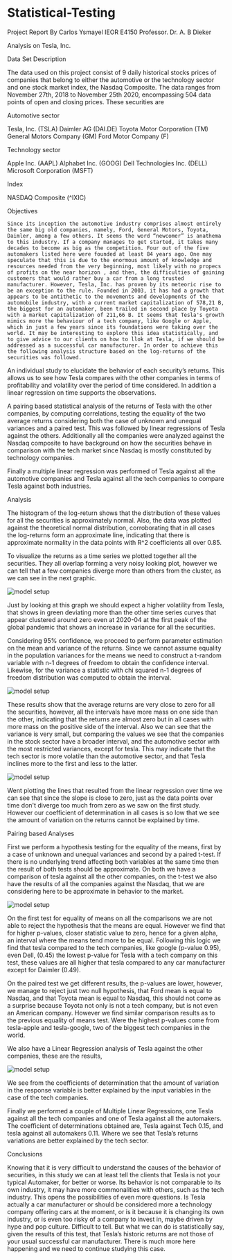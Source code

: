 # Statistical-Testing

Project Report 
By Carlos Ysmayel                                          IEOR E4150 Professor. Dr. A. B Dieker              

Analysis on Tesla, Inc.

Data Set Description

The data used on this project consist of 9 daily historical stocks prices of companies that belong to either the automotive or the technology sector and one stock market index, the Nasdaq Composite. The data ranges from November 27th, 2018 to November 25th 2020, encompassing 504 data points of open and closing prices. These securities are

Automotive sector 

Tesla, Inc. (TSLA)
Daimler AG (DAI.DE)
Toyota Motor Corporation (TM)
General Motors Company (GM)
Ford Motor Company (F)

Technology sector

Apple Inc. (AAPL)
Alphabet Inc. (GOOG)
Dell Technologies Inc. (DELL)
Microsoft Corporation (MSFT)

Index

NASDAQ Composite (^IXIC)

Objectives

	Since its inception the automotive industry comprises almost entirely the same big old companies, namely, Ford, General Motors, Toyota, Daimler, among a few others. It seems the word “newcomer” is anathema to this industry. If a company manages to get started, it takes many decades to become as big as the competition. Four out of the five automakers listed here were founded at least 84 years ago. One may speculate that this is due to the enormous amount of knowledge and resources needed from the very beginning, most likely with no propecs of profits on the near horizon , and then, the difficulties of gaining customers that would rather buy a car from a long trusted manufacturer. However, Tesla, Inc. has proven by its meteoric rise to be an exception to the rule. Founded in 2003, it has had a growth that appears to be antithetic to the movements and developments of the automobile industry, with a current market capitalization of 578,21 B, the biggest for an automaker, been trailed in second place by Toyota with a market capitalization of 211,66 B. It seems that Tesla's growth mimics more the behaviour of a tech company, like Google or Apple, which in just a few years since its foundations were taking over the world. It may be interesting to explore this idea statistically, and to give advice to our clients on how to llok at Tesla, if we should be addressed as a successful car manufacturer. In order to achieve this the following analysis structure based on the log-returns of the securities was followed.


An individual study to elucidate the behavior of each security’s returns.  This allows us to see how Tesla compares with the other companies in terms of profitability and volatility over the period of time considered. In addition a linear regression on time supports the observations. 

A pairing based  statistical analysis of the returns of Tesla with the other companies, by computing correlations,  testing the equality of the two average returns considering both the case of unknown and unequal variances and a paired test. This was followed by linear regressions of Tesla against the others. Additionally all the companies were analyzed against the Nasdaq composite to have background on how the securities behave in comparison with the tech market since Nasdaq is mostly constituted by technology companies.  

Finally a multiple linear regression was performed of Tesla against all the automotive companies and Tesla against all the tech companies to compare Tesla against both industries.  

Analysis

The histogram of the log-return shows that the distribution of these values for all the securities is approximately normal. Also, the data was plotted against the theoretical normal distribution, corroborating that in all cases the log-returns form an approximate line, indicating that there is approximate normality in the data points with R^2 coefficients all over 0.85.

To visualize the returns as a time series we plotted together all the securities. They all overlap forming a very noisy looking plot, however we can tell that a few companies diverge more than others from the cluster, as we can see in the next graphic.

![model setup](/IMAGES/returns.png)

Just by looking at this graph we should expect a higher volatility from Tesla, that shows in green deviating more than the other time series curves that appear clustered around zero even at 2020-04 at the first peak of the global pandemic that shows an increase in variance for all the securities. 

Considering  95% confidence, we proceed to perform parameter estimation on the mean and variance of the returns. Since we cannot assume equality in the population variances for the means we need to construct a t-random variable with n-1 degrees of freedom to obtain the confidence interval. Likewise, for the variance a statistic with chi squared n-1 degrees of freedom distribution was computed to obtain the interval. 

![model setup](/IMAGES/confidence_intervals_mean_variance.png)

These results show that the average returns are very close to zero for all the securities, however, all the intervals have more mass on one side than the other, indicating that the returns are almost zero but in all cases with more mass on the positive side of the interval. Also we can see that the variance is very small, but comparing the values we see that the companies in the stock sector have a broader interval, and the automotive sector with the most restricted variances, except for tesla. This may indicate that the tech sector is more volatile than the automotive sector, and that Tesla inclines more to the first and less to the latter. 


![model setup](/IMAGES/linear_reg_returns.png)

Went plotting the lines that resulted from the linear regression over time we can see that since the slope is close to zero, just as the data points over time don't diverge too much from zero as we saw on the first study. However our coefficient of determination in all cases is so low that we see the amount of variation on the returns cannot be explained by time.

Pairing based  Analyses

First we perform a hypothesis testing for the equality of the means, first by a case of unknown and unequal variances and second by a paired t-test. If there is no underlying trend affecting both variables at the same time then the result of both tests should be approximate. On both we have a comparison of tesla against all the other companies, on the t-test we also have the results of all the companies against the Nasdaq, that we are considering here to be approximate in behavior to the market. 

![model setup](/IMAGES/tests_means.png)

On the first test for equality of means on all the comparisons we are not able to reject the hypothesis that the means are equal. However we find that for higher p-values, closer statistic value to zero, hence for a given alpha, an interval where the means tend more to be equal. Following this logic we find that tesla compared to the tech companies, like google (p-value 0.95), even Dell, (0.45) the lowest p-value for Tesla with a tech company on this test, these values are all higher that tesla compared to any car manufacturer except for Daimler (0.49).

On the paired test we get different results, the p-values are lower, however, we manage to reject just two null hypothesis, that Ford mean is equal to Nasdaq, and that Toyota mean is equal to Nasdaq, this should not come as a surprise because Toyota not only is not a tech company, but is not even an American company. However we find similar comparison results as to the previous equality of means test. Were the highest p-values come from tesla-apple and tesla-google, two of the biggest tech companies in the world. 

We also have a Linear Regression analysis of Tesla against the other companies, these are the results,

![model setup](/IMAGES/linear_reg_tesla_vs_all.png)

We see from the coefficients of determination that the amount of variation in the response variable is better explained by the input variables in the case of the tech companies. 

Finally we performed a couple of  Multiple Linear Regressions, one Tesla against all the tech companies and one of Tesla against all the automakers. The coefficient of determinations obtained are, Tesla against Tech 0.15, and tesla against all automakers 0.11. Where we see that Tesla’s returns variations are better explained by the tech sector. 

Conclusions 

Knowing that it is very difficult to understand the causes of the behavior of securities, in this study we can at least tell the clients that Tesla is not your typical Automaker, for better or worse. Its behavior is not comparable to its own industry, it may have more commonalities with others, such as the tech industry. This opens the possibilities of even more questions. Is Tesla actually a car manufacturer or should be considered more a technology company offering cars at the moment, or is it because it is changing its own industry, or is even too risky of a company to invest in, maybe driven by hype and pop culture. Difficult to tell. But what we can do is statistically say, given the results of this test, that Tesla’s historic returns are not those of your usual successful car manufacturer. There is much more here happening and we need to continue studying this case.




